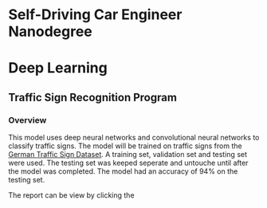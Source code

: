 # Self-Driving Car Engineer Nanodegree
# Deep Learning
## Traffic Sign Recognition Program

### Overview

This model uses deep neural networks and convolutional neural networks to classify traffic signs. The model will be trained on traffic signs from the [German Traffic Sign Dataset](http://benchmark.ini.rub.de/?section=gtsrb&subsection=dataset). A training set, validation set and testing set were used. The testing set was keeped seperate and untouche until after the model was completed. The model had an accuracy of 94% on the testing set. 

The report can be view by clicking the 

